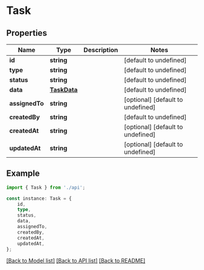 # Task


## Properties

Name | Type | Description | Notes
------------ | ------------- | ------------- | -------------
**id** | **string** |  | [default to undefined]
**type** | **string** |  | [default to undefined]
**status** | **string** |  | [default to undefined]
**data** | [**TaskData**](TaskData.md) |  | [default to undefined]
**assignedTo** | **string** |  | [optional] [default to undefined]
**createdBy** | **string** |  | [default to undefined]
**createdAt** | **string** |  | [optional] [default to undefined]
**updatedAt** | **string** |  | [optional] [default to undefined]

## Example

```typescript
import { Task } from './api';

const instance: Task = {
    id,
    type,
    status,
    data,
    assignedTo,
    createdBy,
    createdAt,
    updatedAt,
};
```

[[Back to Model list]](../README.md#documentation-for-models) [[Back to API list]](../README.md#documentation-for-api-endpoints) [[Back to README]](../README.md)
